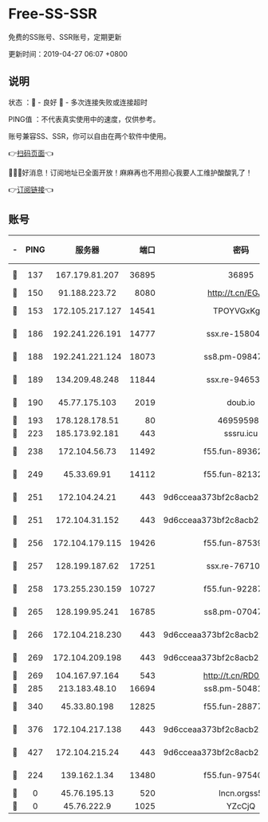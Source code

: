 # Free-SS-SSR

免费的SS账号、SSR账号，定期更新

更新时间：2019-04-27 06:07 +0800

## 说明

状态     ：🙂 - 良好 🙁 - 多次连接失败或连接超时

PING值   ：不代表真实使用中的速度，仅供参考。

账号兼容SS、SSR，你可以自由在两个软件中使用。

👉[扫码页面](https://liesauer.github.io/Free-SS-SSR/)👈

🎉🎉🎉好消息！订阅地址已全面开放！麻麻再也不用担心我要人工维护酸酸乳了！

👉[订阅链接](https://www.liesauer.net/yogurt/subscribe?ACCESS_TOKEN=DAYxR3mMaZAsaqUb)👈

## 账号

|-|PING|服务器|端口|密码|加密方式|区域|
|:----:|:----:|:-----:|-----:|:----:|:----:|:----:|
|🙂|137|167.179.81.207|36895|36895|aes-256-cfb|JP|
|🙂|150|91.188.223.72|8080|http://t.cn/EGJIyrl|rc4-md5|RU|
|🙂|153|172.105.217.127|14541|TPOYVGxKglpi|aes-256-cfb|JP|
|🙂|186|192.241.226.191|14777|ssx.re-15804157|aes-256-cfb|US|
|🙂|188|192.241.221.124|18073|ss8.pm-09847750|aes-256-cfb|US|
|🙂|189|134.209.48.248|11844|ssx.re-94653207|aes-256-cfb|US|
|🙂|190|45.77.175.103|2019|doub.io|aes-128-ctr|SG|
|🙂|193|178.128.178.51|80|469595985|chacha20|US|
|🙂|223|185.173.92.181|443|sssru.icu|rc4-md5|RU|
|🙂|238|172.104.56.73|11492|f55.fun-89362117|aes-256-cfb|SG|
|🙂|249|45.33.69.91|14112|f55.fun-82132228|aes-256-cfb|US|
|🙂|251|172.104.24.21|443|9d6cceaa373bf2c8acb22e60b6a58be6|aes-256-cfb|US|
|🙂|251|172.104.31.152|443|9d6cceaa373bf2c8acb22e60b6a58be6|aes-256-cfb|US|
|🙂|256|172.104.179.115|19426|f55.fun-87539428|aes-256-cfb|SG|
|🙂|257|128.199.187.62|17251|ssx.re-76710195|aes-256-cfb|SG|
|🙂|258|173.255.230.159|10727|f55.fun-92287038|aes-256-cfb|US|
|🙂|265|128.199.95.241|16785|ss8.pm-07047085|aes-256-cfb|SG|
|🙂|266|172.104.218.230|443|9d6cceaa373bf2c8acb22e60b6a58be6|aes-256-cfb|US|
|🙂|269|172.104.209.198|443|9d6cceaa373bf2c8acb22e60b6a58be6|aes-256-cfb|US|
|🙂|269|104.167.97.164|543|http://t.cn/RD0D7sx|rc4-md5|CA|
|🙂|285|213.183.48.10|16694|ss8.pm-50481530|rc4-md5|RU|
|🙂|340|45.33.80.198|12825|f55.fun-28877106|aes-256-cfb|US|
|🙂|376|172.104.217.138|443|9d6cceaa373bf2c8acb22e60b6a58be6|aes-256-cfb|US|
|🙂|427|172.104.215.24|443|9d6cceaa373bf2c8acb22e60b6a58be6|aes-256-cfb|US|
|🙂|224|139.162.1.34|13480|f55.fun-97540163|aes-256-cfb|SG|
|🙁|0|45.76.195.13|520|lncn.orgss5|rc4|JP|
|🙁|0|45.76.222.9|1025|YZcCjQ|rc4-md5|JP|
